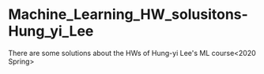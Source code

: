 # Machine_Learning_HW_solusitons-Hung_yi_Lee
There are some solutions about the HWs of Hung-yi Lee's ML course&lt;2020 Spring>
